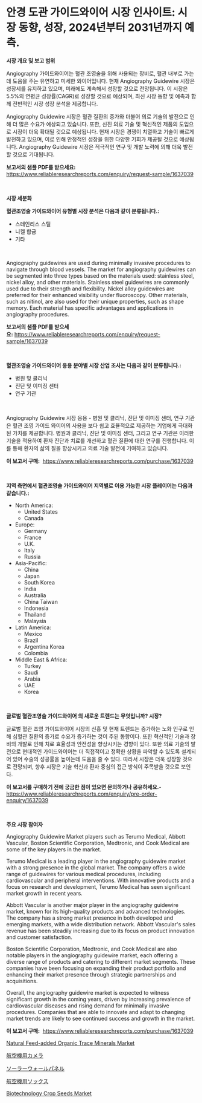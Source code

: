 <p><h1>안경 도관 가이드와이어 시장 인사이트: 시장 동향, 성장, 2024년부터 2031년까지 예측.</h1></p><p><strong>시장 개요 및 보고 범위</strong></p>
<p><p>Angiography 가이드와이어는 혈관 조영술을 위해 사용되는 장비로, 혈관 내부로 가는데 도움을 주는 유연하고 미세한 와이어입니다. 현재 Angiography Guidewire 시장은 성장세를 유지하고 있으며, 미래에도 계속해서 성장할 것으로 전망됩니다. 이 시장은 5.5%의 연평균 성장률(CAGR)로 성장할 것으로 예상되며, 최신 시장 동향 및 예측과 함께 전반적인 시장 성장 분석을 제공합니다. </p><p>Angiography Guidewire 시장은 혈관 질환의 증가와 더불어 의료 기술의 발전으로 인해 더 많은 수요가 예상되고 있습니다. 또한, 신진 의료 기술 및 혁신적인 제품의 도입으로 시장이 더욱 확대될 것으로 예상됩니다. 현재 시장은 경쟁이 치열하고 기술이 빠르게 발전하고 있으며, 이로 인해 안정적인 성장을 위한 다양한 기회가 제공될 것으로 예상됩니다. Angiography Guidewire 시장은 적극적인 연구 및 개발 노력에 의해 더욱 발전할 것으로 기대됩니다.</p></p>
<p><strong>보고서의 샘플 PDF를 받으세요:</strong> <a href="https://www.reliableresearchreports.com/enquiry/request-sample/1637039">https://www.reliableresearchreports.com/enquiry/request-sample/1637039</a></p>
<p>&nbsp;</p>
<p><strong>시장 세분화</strong></p>
<p><strong>혈관조영술 가이드와이어 유형별 시장 분석은 다음과 같이 분류됩니다.:</strong></p>
<p><ul><li>스테인리스 스틸</li><li>니켈 합금</li><li>기타</li></ul></p>
<p>&nbsp;</p>
<p><p>Angiography guidewires are used during minimally invasive procedures to navigate through blood vessels. The market for angiography guidewires can be segmented into three types based on the materials used: stainless steel, nickel alloy, and other materials. Stainless steel guidewires are commonly used due to their strength and flexibility. Nickel alloy guidewires are preferred for their enhanced visibility under fluoroscopy. Other materials, such as nitinol, are also used for their unique properties, such as shape memory. Each material has specific advantages and applications in angiography procedures.</p></p>
<p><strong>보고서의 샘플 PDF를 받으세요:</strong>&nbsp;<a href="https://www.reliableresearchreports.com/enquiry/request-sample/1637039">https://www.reliableresearchreports.com/enquiry/request-sample/1637039</a></p>
<p>&nbsp;</p>
<p><strong> 혈관조영술 가이드와이어 응용 분야별 시장 산업 조사는 다음과 같이 분류됩니다.:</strong></p>
<p><ul><li>병원 및 클리닉</li><li>진단 및 이미징 센터</li><li>연구 기관</li></ul></p>
<p>&nbsp;</p>
<p><p>Angiography Guidewire 시장 응용 - 병원 및 클리닉, 진단 및 이미징 센터, 연구 기관은 혈관 조영 가이드 와이어의 사용을 보다 쉽고 효율적으로 제공하는 기업에게 극대화 된 가치를 제공합니다. 병원과 클리닉, 진단 및 이미징 센터, 그리고 연구 기관은 이러한 기술을 적용하여 환자 진단과 치료를 개선하고 혈관 질환에 대한 연구를 진행합니다. 이를 통해 환자의 삶의 질을 향상시키고 의료 기술 발전에 기여하고 있습니다.</p></p>
<p><strong>이 보고서 구매:</strong>&nbsp; <a href="https://www.reliableresearchreports.com/purchase/1637039">https://www.reliableresearchreports.com/purchase/1637039</a></p>
<p>&nbsp;</p>
<p><strong>지역 측면에서 혈관조영술 가이드와이어 지역별로 이용 가능한 시장 플레이어는 다음과 같습니다.:</strong></p>
<p><ul>
    <li>
        North America:
        <ul>
            <li>United States</li>
            <li>Canada</li>
        </ul>
    </li>
    <li>
        Europe:
        <ul>
            <li>Germany</li>
            <li>France</li>
            <li>U.K.</li>
            <li>Italy</li>
            <li>Russia</li>
        </ul>
    </li>
    <li>
        Asia-Pacific:
        <ul>
            <li>China</li>
            <li>Japan</li>
            <li>South Korea</li>
            <li>India</li>
            <li>Australia</li>
            <li>China Taiwan</li>
            <li>Indonesia</li>
            <li>Thailand</li>
            <li>Malaysia</li>
        </ul>
    </li>
    <li>
        Latin America:
        <ul>
            <li>Mexico</li>
            <li>Brazil</li>
            <li>Argentina Korea</li>
            <li>Colombia</li>
        </ul>
    </li>
    <li>
        Middle East & Africa:
        <ul>
            <li>Turkey</li>
            <li>Saudi</li>
            <li>Arabia</li>
            <li>UAE</li>
            <li>Korea</li>
        </ul>
    </li>
    </ul></p>
<p>&nbsp;</p>
<p><strong>글로벌 혈관조영술 가이드와이어 의 새로운 트렌드는 무엇입니까? 시장?</strong></p>
<p><p>글로벌 혈관 조영 가이드와이어 시장의 신흥 및 현재 트렌드는 증가하는 노화 인구로 인해 심혈관 질환의 증가로 수요가 증가하는 것이 주된 동향이다. 또한 혁신적인 기술과 장비의 개발로 인해 치료 효율성과 안전성을 향상시키는 경향이 있다. 또한 의료 기술의 발전으로 현대적인 가이드와이어는 더 직접적이고 정확한 상황을 파악할 수 있도록 설계되어 있어 수술의 성공률을 높이는데 도움을 줄 수 있다. 따라서 시장은 더욱 성장할 것으로 전망되며, 향후 시장은 기술 혁신과 환자 중심의 접근 방식이 주목받을 것으로 보인다.</p></p>
<p><strong>이 보고서를 구매하기 전에 궁금한 점이 있으면 문의하거나 공유하세요.</strong>- <a href="https://www.reliableresearchreports.com/enquiry/pre-order-enquiry/1637039">https://www.reliableresearchreports.com/enquiry/pre-order-enquiry/1637039</a></p>
<p>&nbsp;</p>
<p><strong>주요 시장 참여자</strong></p>
<p><p>Angiography Guidewire Market players such as Terumo Medical, Abbott Vascular, Boston Scientific Corporation, Medtronic, and Cook Medical are some of the key players in the market. </p><p>Terumo Medical is a leading player in the angiography guidewire market with a strong presence in the global market. The company offers a wide range of guidewires for various medical procedures, including cardiovascular and peripheral interventions. With innovative products and a focus on research and development, Terumo Medical has seen significant market growth in recent years.</p><p>Abbott Vascular is another major player in the angiography guidewire market, known for its high-quality products and advanced technologies. The company has a strong market presence in both developed and emerging markets, with a wide distribution network. Abbott Vascular's sales revenue has been steadily increasing due to its focus on product innovation and customer satisfaction.</p><p>Boston Scientific Corporation, Medtronic, and Cook Medical are also notable players in the angiography guidewire market, each offering a diverse range of products and catering to different market segments. These companies have been focusing on expanding their product portfolio and enhancing their market presence through strategic partnerships and acquisitions.</p><p>Overall, the angiography guidewire market is expected to witness significant growth in the coming years, driven by increasing prevalence of cardiovascular diseases and rising demand for minimally invasive procedures. Companies that are able to innovate and adapt to changing market trends are likely to see continued success and growth in the market.</p></p>
<p><strong>이 보고서 구매:</strong>&nbsp;&nbsp;<a href="https://www.reliableresearchreports.com/purchase/1637039">https://www.reliableresearchreports.com/purchase/1637039</a></p>
<p><p><a href="https://issuu.com/reportprime-2/docs/natural-feed-added-organic-trace-minerals-market-s">Natural Feed-added Organic Trace Minerals Market</a></p><p><a href="https://github.com/vtbvgl20191192/Market-Research-Report-List-1/blob/main/42341478091.md">航空機用カメラ</a></p><p><a href="https://medium.com/@leigh4852023/%E3%82%BD%E3%83%BC%E3%83%A9%E3%83%BC%E3%83%91%E3%83%8D%E3%83%AB%E5%B8%82%E5%A0%B4-%E7%AB%B6%E4%BA%89%E5%88%86%E6%9E%90-%E5%B8%82%E5%A0%B4%E5%8B%95%E5%90%91-2031%E5%B9%B4%E3%81%BE%E3%81%A7%E3%81%AE%E4%BA%88%E6%B8%AC-9599400ba526">ソーラーウォールパネル</a></p><p><a href="https://github.com/avwofrml53535/Market-Research-Report-List-1/blob/main/39157878090.md">航空機用ソックス</a></p><p><a href="https://issuu.com/reportprime-2/docs/biotechnology-crop-seeds-market-size-2030.pptx">Biotechnology Crop Seeds Market</a></p></p>
